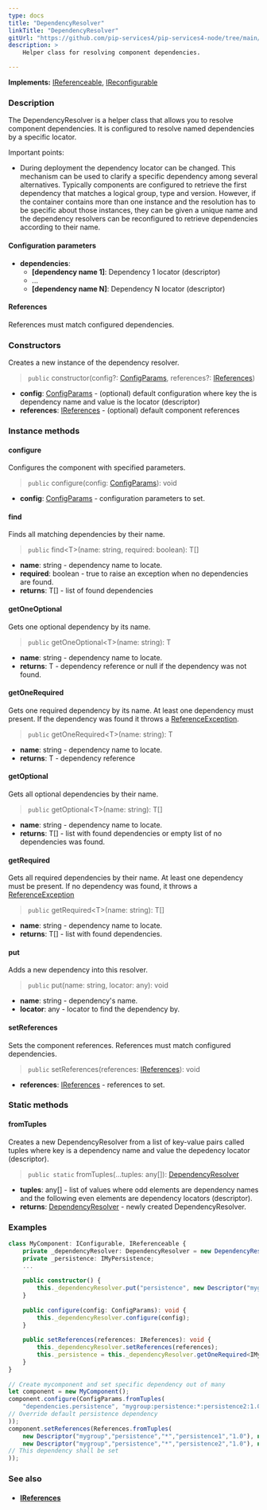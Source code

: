 ```yaml
---
type: docs
title: "DependencyResolver"
linkTitle: "DependencyResolver"
gitUrl: "https://github.com/pip-services4/pip-services4-node/tree/main/pip-services4-components-node"
description: >
    Helper class for resolving component dependencies.  

---
```


**Implements:** [IReferenceable](../ireferenceable), [IReconfigurable](../../config/ireconfigurable)

### Description
The DependencyResolver is a helper class that allows you to resolve component dependencies. It is configured to resolve named dependencies by a specific locator.  

Important points:

- During deployment the dependency locator can be changed. This mechanism can be used to clarify a specific dependency among several alternatives. Typically components are configured to retrieve the first dependency that matches a logical group, type and version. However, if the container contains more than one instance and the resolution has to be specific about those instances, they can be given a unique name and the dependency resolvers can be reconfigured to retrieve dependencies according to their name.

#### Configuration parameters

- **dependencies**:
    - **[dependency name 1]**: Dependency 1 locator (descriptor)
    - ...
    - **[dependency name N]**: Dependency N locator (descriptor)

#### References

References must match configured dependencies.

### Constructors
Creates a new instance of the dependency resolver.



> `public` constructor(config?: [ConfigParams](../../config/config_params), references?: [IReferences](../ireferences))

- **config**: [ConfigParams](../../config/config_params) - (optional) default configuration where key the is dependency name and value is the locator (descriptor)
- **references**: [IReferences](../ireferences) - (optional) default component references


### Instance methods

#### configure
Configures the component with specified parameters.

> `public` configure(config: [ConfigParams](../../config/config_params)): void

- **config**: [ConfigParams](../../config/config_params) - configuration parameters to set.

#### find
Finds all matching dependencies by their name.

> `public` find\<T\>(name: string, required: boolean): T[]

- **name**: string - dependency name to locate.
- **required**: boolean - true to raise an exception when no dependencies are found.
- **returns**: T[] - list of found dependencies

#### getOneOptional
Gets one optional dependency by its name.

> `public` getOneOptional\<T\>(name: string): T

- **name**: string - dependency name to locate.
- **returns**: T - dependency reference or null if the dependency was not found.

#### getOneRequired
Gets one required dependency by its name.
At least one dependency must present.
If the dependency was found it throws a [ReferenceException](../reference_exception).

> `public` getOneRequired\<T\>(name: string): T

- **name**: string - dependency name to locate.
- **returns**: T - dependency reference

#### getOptional
Gets all optional dependencies by their name.

> `public` getOptional\<T\>(name: string): T[]

- **name**: string - dependency name to locate.
- **returns**: T[] - list with found dependencies or empty list of no dependencies was found.

#### getRequired
Gets all required dependencies by their name.
At least one dependency must be present.
If no dependency was found, it throws a [ReferenceException](../reference_exception)

> `public` getRequired\<T\>(name: string): T[]

- **name**: string - dependency name to locate.
- **returns**: T[] - list with found dependencies.

#### put
Adds a new dependency into this resolver.

> `public` put(name: string, locator: any): void

- **name**: string - dependency's name.
- **locator**: any - locator to find the dependency by.

#### setReferences
Sets the component references. References must match configured dependencies.

> `public` setReferences(references: [IReferences](../ireferences)): void

- **references**: [IReferences](../ireferences) - references to set.

### Static methods

#### fromTuples
Creates a new DependencyResolver from a list of key-value pairs called tuples
where key is a dependency name and value the depedency locator (descriptor).

> `public static` fromTuples(...tuples: any[]): [DependencyResolver]()

- **tuples**: any[] - list of values where odd elements are dependency names and the following even elements are dependency locators (descriptor).
- **returns**: [DependencyResolver]() - newly created DependencyResolver.

### Examples

```typescript
class MyComponent: IConfigurable, IReferenceable {
    private _dependencyResolver: DependencyResolver = new DependencyResolver();
    private _persistence: IMyPersistence;
    ...
    
    public constructor() {
        this._dependencyResolver.put("persistence", new Descriptor("mygroup", "persistence", "*", "*", "1.0"));
    }
    
    public configure(config: ConfigParams): void {
        this._dependencyResolver.configure(config);
    }  
    
    public setReferences(references: IReferences): void {
        this._dependencyResolver.setReferences(references);
        this._persistence = this._dependencyResolver.getOneRequired<IMyPersistence>("persistence");
    }
}
     
// Create mycomponent and set specific dependency out of many
let component = new MyComponent();
component.configure(ConfigParams.fromTuples(
    "dependencies.persistence", "mygroup:persistence:*:persistence2:1.0" 
// Override default persistence dependency
));
component.setReferences(References.fromTuples(
    new Descriptor("mygroup","persistence","*","persistence1","1.0"), new MyPersistence(),
    new Descriptor("mygroup","persistence","*","persistence2","1.0"), new MyPersistence()  
// This dependency shall be set
));

```

### See also
- #### [IReferences](../ireferences)
